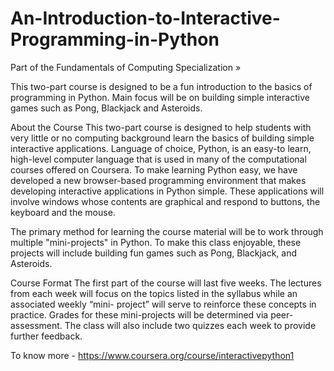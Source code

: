 # An-Introduction-to-Interactive-Programming-in-Python

Part of the Fundamentals of Computing Specialization »

This two-part course is designed to be a fun introduction to the basics of programming in Python. 
Main focus will be on building simple interactive games such as Pong, Blackjack and Asteroids. 

About the Course
This two-part course is designed to help students with very little or no computing background learn the basics of 
building simple interactive applications. Language of choice, Python, is an easy-to learn, high-level computer language 
that is used in many of the computational courses offered on Coursera. To make learning Python easy, we have developed a 
new browser-based programming environment that makes developing interactive applications in Python simple. These applications 
will involve windows whose contents are graphical and respond to buttons, the keyboard and the mouse.

The primary method for learning the course material will be to work through multiple "mini-projects" in Python. 
To make this class enjoyable, these projects will include building fun games such as Pong, Blackjack, and Asteroids. 

Course Format
The first part of the course will last five weeks.  The lectures from each week will focus on the topics listed in the syllabus 
while an associated weekly “mini- project” will serve to reinforce these concepts in practice.  Grades for these mini-projects 
will be determined via peer-assessment.  The class will also include two quizzes each week to provide further feedback. 

To know more - https://www.coursera.org/course/interactivepython1 
